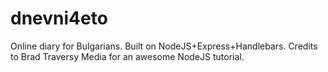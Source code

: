 # dnevni4eto
Online diary for Bulgarians. Built on NodeJS+Express+Handlebars. Credits to Brad Traversy Media for an awesome NodeJS tutorial.

